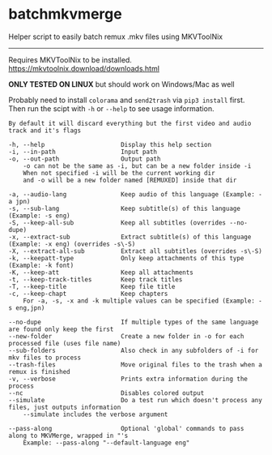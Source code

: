 # batchmkvmerge
Helper script to easily batch remux .mkv files using MKVToolNix

---
Requires MKVToolNix to be installed.  
https://mkvtoolnix.download/downloads.html  

**ONLY TESTED ON LINUX** but should work on Windows/Mac as well

Probably need to install `colorama` and `send2trash` via `pip3 install` first.  
Then run the scipt with `-h` or `--help` to see usage information.

```
By default it will discard everything but the first video and audio track and it's flags

-h, --help                     Display this help section
-i, --in-path                  Input path
-o, --out-path                 Output path
	-o can not be the same as -i, but can be a new folder inside -i
	When not specified -i will be the current working dir
	and -o will be a new folder named [REMUXED] inside that dir

-a, --audio-lang               Keep audio of this language (Example: -a jpn)
-s, --sub-lang                 Keep subtitle(s) of this language (Example: -s eng)
-S, --keep-all-sub             Keep all subtitles (overrides --no-dupe)
-x, --extract-sub              Extract subtitle(s) of this language (Example: -x eng) (overrides -s\-S)
-X, --extract-all-sub          Extract all subtitles (overrides -s\-S)
-k, --keepatt-type             Only keep attachments of this type (Example: -k font)
-K, --keep-att                 Keep all attachments
-t, --keep-track-titles        Keep track titles
-T, --keep-title               Keep file title
-c, --keep-chapt               Keep chapters
	For -a, -s, -x and -k multiple values can be specified (Example: -s eng,jpn)

--no-dupe                      If multiple types of the same language are found only keep the first
--new-folder                   Create a new folder in -o for each processed file (uses file name)
--sub-folders                  Also check in any subfolders of -i for mkv files to process
--trash-files                  Move original files to the trash when a remux is finished
-v, --verbose                  Prints extra information during the process
--nc                           Disables colored output
--simulate                     Do a test run which doesn't process any files, just outputs information
	--simulate includes the verbose argument

--pass-along                   Optional 'global' commands to pass along to MKVMerge, wrapped in "'s
	Example: --pass-along "--default-language eng"
```
